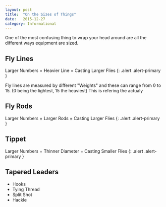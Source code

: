 ```yaml
---
layout: post
title:  "On the Sizes of Things"
date:   2015-12-27
category: Informational
---
```


One of the most confusing thing to wrap your head around are all the different ways equipment are sized.

## Fly Lines
Larger Numbers = Heavier Line = Casting Larger Flies
{: .alert .alert-primary }

Fly lines are measured by different "Weights" and these can range from 0 to 15. (0 being the lightest, 15 the heaviest)
This is refering the actualy 

## Fly Rods
Larger Numbers = Larger Rods = Casting Larger Flies
{: .alert .alert-primary }

## Tippet
Larger Numbers = Thinner Diameter = Casting Smaller Flies
{: .alert .alert-primary }


## Tapered Leaders
- Hooks
- Tying Thread
- Split Shot
- Hackle